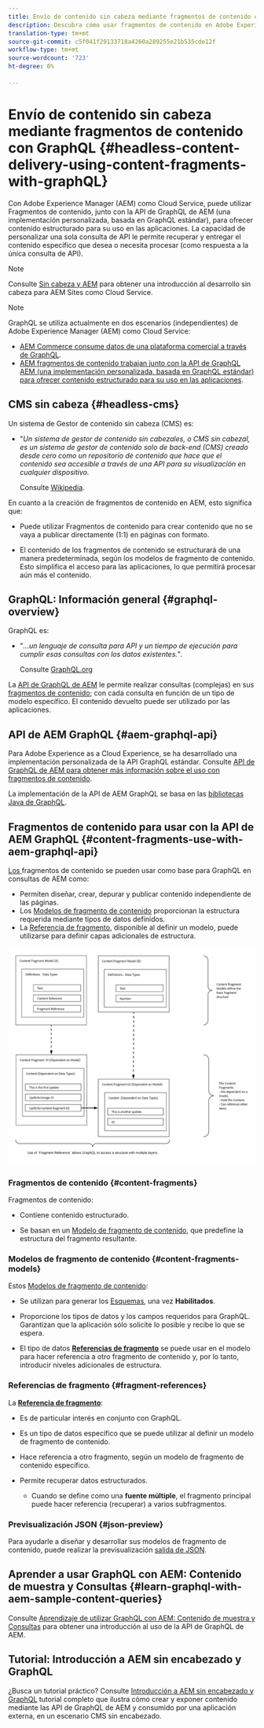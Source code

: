 ```yaml
---
title: Envío de contenido sin cabeza mediante fragmentos de contenido con GraphQL
description: Descubra cómo usar fragmentos de contenido en Adobe Experience Manager (AEM) como Cloud Service con GraphQL para el Envío de contenido sin encabezado.
translation-type: tm+mt
source-git-commit: c5f041f29133718a4260a289255e21b535cde12f
workflow-type: tm+mt
source-wordcount: '723'
ht-degree: 0%

---
```



# Envío de contenido sin cabeza mediante fragmentos de contenido con GraphQL {#headless-content-delivery-using-content-fragments-with-graphQL}

Con Adobe Experience Manager (AEM) como Cloud Service, puede utilizar Fragmentos de contenido, junto con la API de GraphQL de AEM (una implementación personalizada, basada en GraphQL estándar), para ofrecer contenido estructurado para su uso en las aplicaciones. La capacidad de personalizar una sola consulta de API le permite recuperar y entregar el contenido específico que desea o necesita procesar (como respuesta a la única consulta de API).

>[!NOTE]
>
>Consulte [Sin cabeza y AEM](/help/implementing/developing/headless/introduction.md) para obtener una introducción al desarrollo sin cabeza para AEM Sites como Cloud Service.

>[!NOTE]
>
>GraphQL se utiliza actualmente en dos escenarios (independientes) de Adobe Experience Manager (AEM) como Cloud Service:
>
>* [AEM Commerce consume datos de una plataforma comercial a través de GraphQL](/help/commerce-cloud/architecture/magento.md).
>* [AEM fragmentos de contenido trabajan junto con la API de GraphQL AEM (una implementación personalizada, basada en GraphQL estándar) para ofrecer contenido estructurado para su uso en las aplicaciones](/help/assets/content-fragments/graphql-api-content-fragments.md).


## CMS sin cabeza {#headless-cms}

Un sistema de Gestor de contenido sin cabeza (CMS) es:

* &quot;*Un sistema de gestor de contenido sin cabezales, o CMS sin cabezal, es un sistema de gestor de contenido solo de back-end (CMS) creado desde cero como un repositorio de contenido que hace que el contenido sea accesible a través de una API para su visualización en cualquier dispositivo.*

   Consulte [Wikipedia](https://en.wikipedia.org/wiki/Headless_content_management_system).

En cuanto a la creación de fragmentos de contenido en AEM, esto significa que:

* Puede utilizar Fragmentos de contenido para crear contenido que no se vaya a publicar directamente (1:1) en páginas con formato.

* El contenido de los fragmentos de contenido se estructurará de una manera predeterminada, según los modelos de fragmento de contenido. Esto simplifica el acceso para las aplicaciones, lo que permitirá procesar aún más el contenido.

## GraphQL: Información general {#graphql-overview}

GraphQL es:

* &quot;*...un lenguaje de consulta para API y un tiempo de ejecución para cumplir esas consultas con los datos existentes.*&quot;.

   Consulte [GraphQL.org](https://graphql.org)

La [API de GraphQL de AEM](#aem-graphql-api) le permite realizar consultas (complejas) en sus [fragmentos de contenido](/help/assets/content-fragments/content-fragments.md); con cada consulta en función de un tipo de modelo específico. El contenido devuelto puede ser utilizado por las aplicaciones.

## API de AEM GraphQL {#aem-graphql-api}

Para Adobe Experience as a Cloud Experience, se ha desarrollado una implementación personalizada de la API GraphQL estándar. Consulte [API de GraphQL de AEM para obtener más información sobre el uso con fragmentos de contenido](/help/assets/content-fragments/graphql-api-content-fragments.md).

La implementación de la API de AEM GraphQL se basa en las [bibliotecas Java de GraphQL](https://graphql.org/code/#java).

## Fragmentos de contenido para usar con la API de AEM GraphQL {#content-fragments-use-with-aem-graphql-api}

[Los ](#content-fragments) fragmentos de contenido se pueden usar como base para GraphQL en consultas de AEM como:

* Permiten diseñar, crear, depurar y publicar contenido independiente de las páginas.
* Los [Modelos de fragmento de contenido](#content-fragments-models) proporcionan la estructura requerida mediante tipos de datos definidos.
* La [Referencia de fragmento](#fragment-references), disponible al definir un modelo, puede utilizarse para definir capas adicionales de estructura.

![Fragmentos de contenido para usar con fragmentos de ](assets/cfm-nested-01.png "contenido GraphQLContent para GraphQL")

### Fragmentos de contenido {#content-fragments}

Fragmentos de contenido:

* Contiene contenido estructurado.

* Se basan en un [Modelo de fragmento de contenido](#content-fragments-models), que predefine la estructura del fragmento resultante.

### Modelos de fragmento de contenido {#content-fragments-models}

Estos [Modelos de fragmento de contenido](/help/assets/content-fragments/content-fragments-models.md):

* Se utilizan para generar los [Esquemas](https://graphql.org/learn/schema/), una vez **Habilitados**.

* Proporcione los tipos de datos y los campos requeridos para GraphQL. Garantizan que la aplicación sólo solicite lo posible y recibe lo que se espera.

* El tipo de datos **[Referencias de fragmento](#fragment-references)** se puede usar en el modelo para hacer referencia a otro fragmento de contenido y, por lo tanto, introducir niveles adicionales de estructura.

### Referencias de fragmento {#fragment-references}

La **[Referencia de fragmento](/help/assets/content-fragments/content-fragments-models.md#fragment-reference-nested-fragments)**:

* Es de particular interés en conjunto con GraphQL.

* Es un tipo de datos específico que se puede utilizar al definir un modelo de fragmento de contenido.

* Hace referencia a otro fragmento, según un modelo de fragmento de contenido específico.

* Permite recuperar datos estructurados.

   * Cuando se define como una **fuente múltiple**, el fragmento principal puede hacer referencia (recuperar) a varios subfragmentos.

### Previsualización JSON {#json-preview}

Para ayudarle a diseñar y desarrollar sus modelos de fragmento de contenido, puede realizar la previsualización [salida de JSON](/help/assets/content-fragments/content-fragments-json-preview.md).

## Aprender a usar GraphQL con AEM: Contenido de muestra y Consultas {#learn-graphql-with-aem-sample-content-queries}

Consulte [Aprendizaje de utilizar GraphQL con AEM: Contenido de muestra y Consultas](/help/assets/content-fragments/content-fragments-graphql-samples.md) para obtener una introducción al uso de la API de GraphQL de AEM.

## Tutorial: Introducción a AEM sin encabezado y GraphQL

¿Busca un tutorial práctico? Consulte [Introducción a AEM sin encabezado y GraphQL](https://experienceleague.adobe.com/docs/experience-manager-learn/getting-started-with-aem-headless/graphql/overview.html) tutorial completo que ilustra cómo crear y exponer contenido mediante las API de GraphQL de AEM y consumido por una aplicación externa, en un escenario CMS sin encabezado.